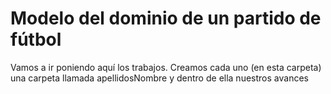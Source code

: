 # Modelo del dominio de un partido de fútbol

Vamos a ir poniendo aquí los trabajos. Creamos cada uno (en esta carpeta) una carpeta llamada apellidosNombre y dentro de ella nuestros avances
